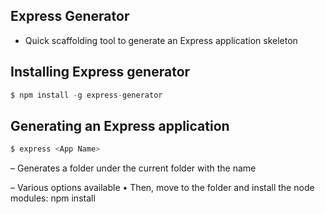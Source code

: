 ## Express Generator

* Quick scaffolding tool to generate an Express application skeleton

## Installing Express generator

```js
$ npm install -g express-generator
```

## Generating an Express application 

```bash
$ express <App Name>
```

 – Generates a folder under the current folder with the name

 – Various options available • Then, move to the folder and install the node modules: npm install

